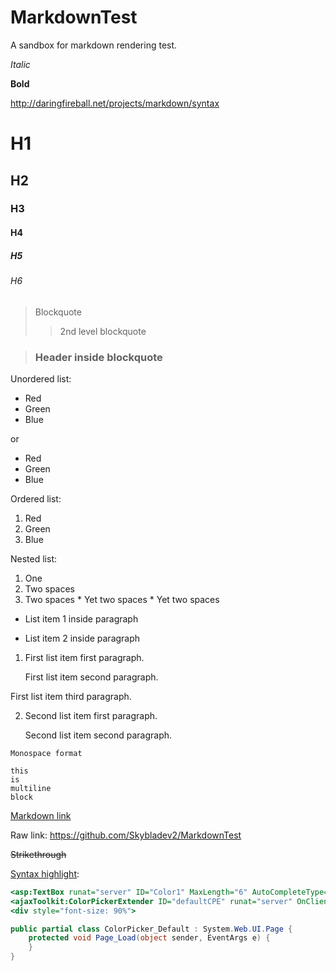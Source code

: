 # MarkdownTest
A sandbox for markdown rendering test.

*Italic*

**Bold**

http://daringfireball.net/projects/markdown/syntax

# H1
## H2
### H3
#### H4
##### H5
###### H6

> Blockquote
>> 2nd level blockquote

> ### Header inside blockquote

Unordered list:
*   Red
*   Green
*   Blue

or
-   Red
-   Green
-   Blue

Ordered list:

1. Red
2. Green
3. Blue

Nested list:

1. One
  1. Two spaces
  2. Two spaces
    * Yet two spaces
    * Yet two spaces


* List item 1 inside paragraph

* List item 2 inside paragraph
 

1. First list item first paragraph.

    First list item second paragraph.
    
  First list item third paragraph.
  
2. Second list item first paragraph.

    Second list item second paragraph.

   
`Monospace format`

```
this
is
multiline
block
```

[Markdown link](https://github.com/Skybladev2/MarkdownTest)

Raw link: https://github.com/Skybladev2/MarkdownTest

~~Strikethrough~~

[Syntax highlight](https://github.com/github/linguist/blob/master/lib/linguist/languages.yml):

```ASP
<asp:TextBox runat="server" ID="Color1" MaxLength="6" AutoCompleteType="None" /><br />
<ajaxToolkit:ColorPickerExtender ID="defaultCPE" runat="server" OnClientColorSelectionChanged="colorChanged" TargetControlID="Color1" />
<div style="font-size: 90%">
```

```C#
public partial class ColorPicker_Default : System.Web.UI.Page {
    protected void Page_Load(object sender, EventArgs e) {
    }
}
```
